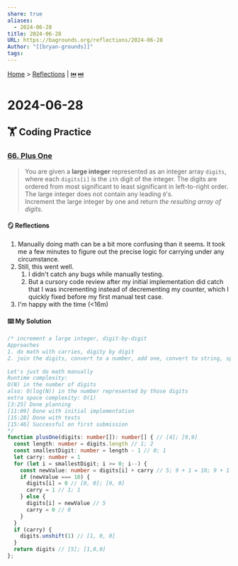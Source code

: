 ```yaml
---
share: true
aliases:
  - 2024-06-28
title: 2024-06-28
URL: https://bagrounds.org/reflections/2024-06-28
Author: "[[bryan-grounds]]"
tags: 
---
```

[Home](../index.md) > [Reflections](./index.md) | [⏮️](./2024-06-27.md) [⏭️](./2024-07-02.md)  
# 2024-06-28  
## 🏋️ Coding Practice  
### [66. Plus One](https://leetcode.com/problems/plus-one/submissions)  
> You are given a **large integer** represented as an integer array `digits`, where each `digits[i]` is the `ith` digit of the integer. The digits are ordered from most significant to least significant in left-to-right order. The large integer does not contain any leading `0`'s.  
> Increment the large integer by one and return _the resulting array of digits_.  
  
#### 🪞 Reflections  
1. Manually doing math can be a bit more confusing than it seems. It took me a few minutes to figure out the precise logic for carrying under any circumstance.  
2. Still, this went well.  
    1. I didn't catch any bugs while manually testing.  
    2. But a cursory code review after my initial implementation did catch that I was incrementing instead of decrementing my counter, which I quickly fixed before my first manual test case.  
3. I'm happy with the time (<16m)  
  
#### ⌨️ My Solution  
```ts  
/* increment a large integer, digit-by-digit  
Approaches  
1. do math with carries, digity by digit  
2. join the digits, convert to a number, add one, convert to string, split. We'd need to use bigint for this, as it's up to 100 digits  
  
Let's just do math manually  
Runtime complexity:  
O(N) in the number of digits  
also: O(log(N)) in the number represented by those digits  
extra space complexity: O(1)  
[3:25] Done planning  
[11:09] Done with initial implementation  
[15:28] Done with tests  
[15:46] Successful on first submission  
*/  
function plusOne(digits: number[]): number[] { // [4]; [9,9]  
  const length: number = digits.length // 1; 2  
  const smallestDigit: number = length - 1 // 0; 1  
  let carry: number = 1  
  for (let i = smallestDigit; i >= 0; i--) {  
    const newValue: number = digits[i] + carry // 5; 9 + 1 = 10; 9 + 1 = 10  
    if (newValue === 10) {  
      digits[i] = 0 // [0, 0]; [9, 0]  
      carry = 1 // 1; 1  
    } else {  
      digits[i] = newValue // 5  
      carry = 0 // 0  
    }  
  }  
  if (carry) {  
    digits.unshift(1) // [1, 0, 0]  
  }  
  return digits // [5]; [1,0,0]  
};  
```  
